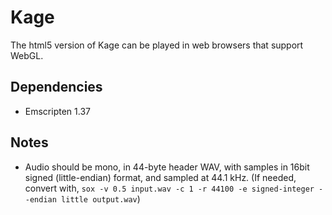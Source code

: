 Kage
====

The html5 version of Kage can be played in web browsers that support WebGL.

Dependencies
------------

- Emscripten 1.37

Notes
-----

- Audio should be mono, in 44-byte header WAV, with samples in 16bit signed (little-endian) format, and sampled at 44.1 kHz. (If needed, convert with, `sox -v 0.5 input.wav -c 1 -r 44100 -e signed-integer --endian little output.wav`)